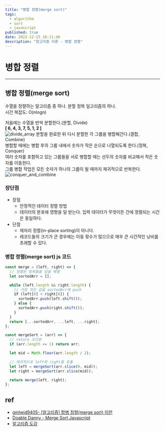 ```yaml
---
title: "병합 정렬(merge sort)"
tags:
  - algorithm
  - sort
  - javascript
published: true
date: 2022-12-15 18:11:46
description: "알고리즘 이론 - 병합 정렬"
---
```


# 병합 정렬

---

## 병합 정렬(merge sort)

수열을 정렬하는 알고리즘 중 하나. 분할 정복 일고리즘의 하나.<br />
시간 복잡도: O(nlogn)

처음에는 수열을 반씩 분할한다.(분할, Divide)<br />
<strong>[ 6, 4, 3, 7, 5, 1, 2 ]</strong><br />
![divide_array](divide_array.png)
분할을 완료한 뒤 다시 분할한 각 그룹을 병합해간다.(결합, Combine)<br />
병합할 때에는 병합 후의 그룹 내에서 숫자가 작은 순으로 나열되도록 한다.(정복, Conquer)<br />
여러 숫자를 포함하고 있는 그룹들을 서로 병합할 때는 선두의 숫자를 비교해서 작은 숫자를 이동한다.<br />
그룹 병합 작업은 모든 숫자가 하나의 그룹이 될 때까지 재귀적으로 반복한다.<br />
![conquer_and_combine](conquer_and_combine.png)

### 장단점

- 장점
  - 안정적인 데이터 정렬 방법
  - 데이터의 분포에 영향을 덜 받는다. 입력 데이터가 무엇이든 간에 정렬되는 시간은 동일하다.
- 단점
  - 제자리 정렬(in-place sorting)이 아니다.
  - 레코드들의 크기가 큰 경우에는 이동 횟수가 많으므로 매우 큰 시간적인 낭비를 초래할 수 있다.

### 병합 정렬(merge sort) js 코드

```js
const merge = (left, right) => {
  // 정렬된 항목들을 담을 배열
  let sortedArr = [];

  while (left.length && right.length) {
    // 가장 작은 값을 sortedArr에 push
    if (left[0] < right[0]) {
      sortedArr.push(left.shift());
    } else {
      sortedArr.push(right.shift());
    }
  }
  return [...sortedArr, ...left, ...right];
};

const mergeSort = (arr) => {
  // return 조건문
  if (arr.length <= 1) return arr;

  let mid = Math.floor(arr.length / 2);

  // 재귀적으로 left와 right를 호출
  let left = mergeSort(arr.slice(0, mid));
  let right = mergeSort(arr.slice(mid));

  return merge(left, right);
};
```

## ref

- [gmlwjd9405- [알고리즘] 합병 정렬(merge sort) 이란](https://gmlwjd9405.github.io/2018/05/08/algorithm-merge-sort.html)
- [Doable Danny - Merge Sort Javascript](https://www.doabledanny.com/merge-sort-javascript)
- [알고리즘 도감](https://apps.apple.com/kr/app/%EC%95%8C%EA%B3%A0%EB%A6%AC%EC%A6%98-%EB%8F%84%EA%B0%90/id1047532631)
